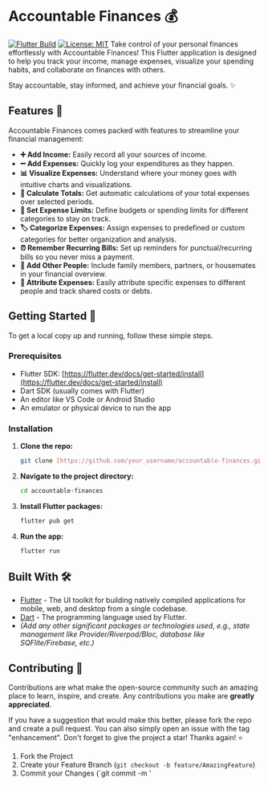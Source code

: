 # Accountable Finances 💰

[![Flutter Build](https://img.shields.io/badge/Flutter-Build-blue.svg)](https://flutter.dev)
[![License: MIT](https://img.shields.io/badge/License-MIT-yellow.svg)](https://opensource.org/licenses/MIT) Take control of your personal finances effortlessly with Accountable Finances! This Flutter application is designed to help you track your income, manage expenses, visualize your spending habits, and collaborate on finances with others.

Stay accountable, stay informed, and achieve your financial goals. ✨

## Features 🎯

Accountable Finances comes packed with features to streamline your financial management:

* **➕ Add Income:** Easily record all your sources of income.
* **➖ Add Expenses:** Quickly log your expenditures as they happen.
* **📊 Visualize Expenses:** Understand where your money goes with intuitive charts and visualizations.
* **🧮 Calculate Totals:** Get automatic calculations of your total expenses over selected periods.
* **🚫 Set Expense Limits:** Define budgets or spending limits for different categories to stay on track.
* **🏷️ Categorize Expenses:** Assign expenses to predefined or custom categories for better organization and analysis.
* **⏰ Remember Recurring Bills:** Set up reminders for punctual/recurring bills so you never miss a payment.
* **👥 Add Other People:** Include family members, partners, or housemates in your financial overview.
* **💸 Attribute Expenses:** Easily attribute specific expenses to different people and track shared costs or debts.

<!-- ## Screenshots (Coming Soon!) 📸

*(Consider adding screenshots or a GIF demo of your application here!)*

* [Screenshot of Income Tracking]
* [Screenshot of Expense Logging]
* [Screenshot of Visualization Chart]
* [Screenshot of Budget Limits]
* [Screenshot of Shared Expenses Feature] -->

## Getting Started 🚀

To get a local copy up and running, follow these simple steps.

### Prerequisites

* Flutter SDK: [https://flutter.dev/docs/get-started/install](https://flutter.dev/docs/get-started/install)
* Dart SDK (usually comes with Flutter)
* An editor like VS Code or Android Studio
* An emulator or physical device to run the app

### Installation

1.  **Clone the repo:**
    ```sh
    git clone [https://github.com/your_username/accountable-finances.git](https://www.google.com/search?q=https://github.com/your_username/accountable-finances.git)
    ```
2.  **Navigate to the project directory:**
    ```sh
    cd accountable-finances
    ```
3.  **Install Flutter packages:**
    ```sh
    flutter pub get
    ```
4.  **Run the app:**
    ```sh
    flutter run
    ```

## Built With 🛠️

* [Flutter](https://flutter.dev/) - The UI toolkit for building natively compiled applications for mobile, web, and desktop from a single codebase.
* [Dart](https://dart.dev/) - The programming language used by Flutter.
* _(Add any other significant packages or technologies used, e.g., state management like Provider/Riverpod/Bloc, database like SQFlite/Firebase, etc.)_

## Contributing 💪

Contributions are what make the open-source community such an amazing place to learn, inspire, and create. Any contributions you make are **greatly appreciated**.

If you have a suggestion that would make this better, please fork the repo and create a pull request. You can also simply open an issue with the tag "enhancement".
Don't forget to give the project a star! Thanks again! ⭐

1.  Fork the Project
2.  Create your Feature Branch (`git checkout -b feature/AmazingFeature`)
3.  Commit your Changes (`git commit -m '